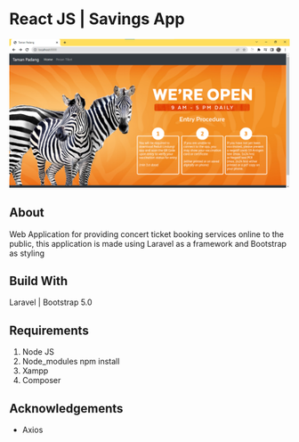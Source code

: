 # React JS | Savings App
![ss1](/ss/1.png)

## About

Web Application for providing concert ticket booking services online to the public,
this application is made using Laravel as a framework and Bootstrap as styling

## Build With

Laravel | Bootstrap 5.0

## Requirements

1. Node JS
2. Node_modules npm install
3. Xampp
4. Composer

## Acknowledgements

- Axios

